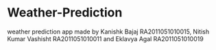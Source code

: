 # Weather-Prediction
weather prediction app made by Kanishk Bajaj RA2011051010015, Nitish Kumar Vashisht RA2011051010011 and Eklavya Agal RA2011051010019
